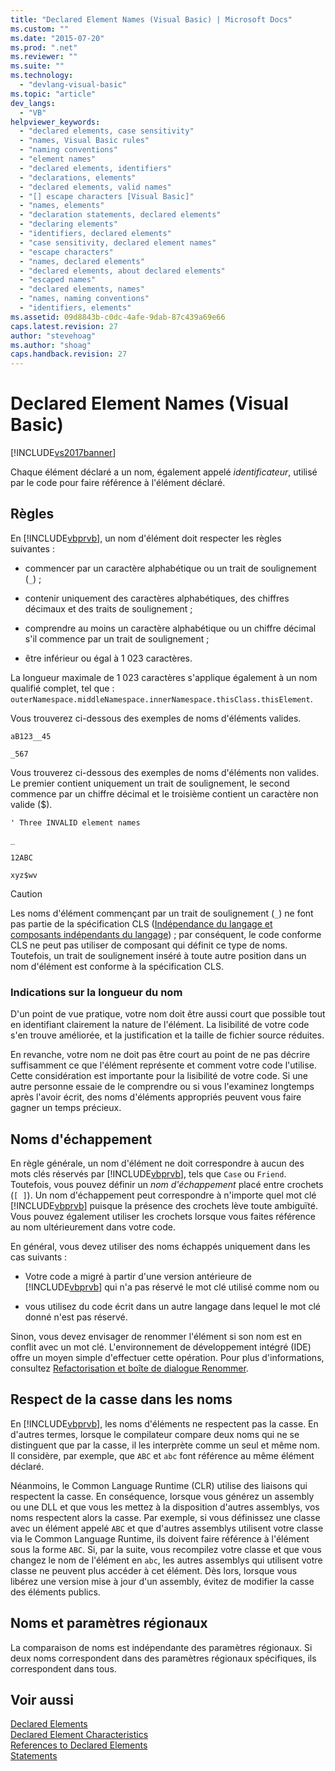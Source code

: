 ```yaml
---
title: "Declared Element Names (Visual Basic) | Microsoft Docs"
ms.custom: ""
ms.date: "2015-07-20"
ms.prod: ".net"
ms.reviewer: ""
ms.suite: ""
ms.technology: 
  - "devlang-visual-basic"
ms.topic: "article"
dev_langs: 
  - "VB"
helpviewer_keywords: 
  - "declared elements, case sensitivity"
  - "names, Visual Basic rules"
  - "naming conventions"
  - "element names"
  - "declared elements, identifiers"
  - "declarations, elements"
  - "declared elements, valid names"
  - "[] escape characters [Visual Basic]"
  - "names, elements"
  - "declaration statements, declared elements"
  - "declaring elements"
  - "identifiers, declared elements"
  - "case sensitivity, declared element names"
  - "escape characters"
  - "names, declared elements"
  - "declared elements, about declared elements"
  - "escaped names"
  - "declared elements, names"
  - "names, naming conventions"
  - "identifiers, elements"
ms.assetid: 09d8843b-c0dc-4afe-9dab-87c439a69e66
caps.latest.revision: 27
author: "stevehoag"
ms.author: "shoag"
caps.handback.revision: 27
---
```

# Declared Element Names (Visual Basic)
[!INCLUDE[vs2017banner](../../../../visual-basic/includes/vs2017banner.md)]

Chaque élément déclaré a un nom, également appelé *identificateur*, utilisé par le code pour faire référence à l'élément déclaré.  
  
## Règles  
 En [!INCLUDE[vbprvb](../../../../csharp/programming-guide/concepts/linq/includes/vbprvb-md.md)], un nom d'élément doit respecter les règles suivantes :  
  
-   commencer par un caractère alphabétique ou un trait de soulignement \(`_`\) ;  
  
-   contenir uniquement des caractères alphabétiques, des chiffres décimaux et des traits de soulignement ;  
  
-   comprendre au moins un caractère alphabétique ou un chiffre décimal s'il commence par un trait de soulignement ;  
  
-   être inférieur ou égal à 1 023 caractères.  
  
 La longueur maximale de 1 023 caractères s'applique également à un nom qualifié complet, tel que : `outerNamespace.middleNamespace.innerNamespace.thisClass.thisElement`.  
  
 Vous trouverez ci\-dessous des exemples de noms d'éléments valides.  
  
 `aB123__45`  
  
 `_567`  
  
 Vous trouverez ci\-dessous des exemples de noms d'éléments non valides.  Le premier contient uniquement un trait de soulignement, le second commence par un chiffre décimal et le troisième contient un caractère non valide \($\).  
  
 `' Three INVALID element names`  
  
 `_`  
  
 `12ABC`  
  
 `xyz$wv`  
  
> [!CAUTION]
>  Les noms d'élément commençant par un trait de soulignement \(`_`\) ne font pas partie de la spécification CLS \([Indépendance du langage et composants indépendants du langage](../Topic/Language%20Independence%20and%20Language-Independent%20Components.md)\) ; par conséquent, le code conforme CLS ne peut pas utiliser de composant qui définit ce type de noms.  Toutefois, un trait de soulignement inséré à toute autre position dans un nom d'élément est conforme à la spécification CLS.  
  
### Indications sur la longueur du nom  
 D'un point de vue pratique, votre nom doit être aussi court que possible tout en identifiant clairement la nature de l'élément.  La lisibilité de votre code s'en trouve améliorée, et la justification et la taille de fichier source réduites.  
  
 En revanche, votre nom ne doit pas être court au point de ne pas décrire suffisamment ce que l'élément représente et comment votre code l'utilise.  Cette considération est importante pour la lisibilité de votre code.  Si une autre personne essaie de le comprendre ou si vous l'examinez longtemps après l'avoir écrit, des noms d'éléments appropriés peuvent vous faire gagner un temps précieux.  
  
## Noms d'échappement  
 En règle générale, un nom d'élément ne doit correspondre à aucun des mots clés réservés par [!INCLUDE[vbprvb](../../../../csharp/programming-guide/concepts/linq/includes/vbprvb-md.md)], tels que `Case` ou `Friend`.  Toutefois, vous pouvez définir un *nom d'échappement* placé entre crochets \(`[ ]`\).  Un nom d'échappement peut correspondre à n'importe quel mot clé [!INCLUDE[vbprvb](../../../../csharp/programming-guide/concepts/linq/includes/vbprvb-md.md)] puisque la présence des crochets lève toute ambiguïté.  Vous pouvez également utiliser les crochets lorsque vous faites référence au nom ultérieurement dans votre code.  
  
 En général, vous devez utiliser des noms échappés uniquement dans les cas suivants :  
  
-   Votre code a migré à partir d'une version antérieure de [!INCLUDE[vbprvb](../../../../csharp/programming-guide/concepts/linq/includes/vbprvb-md.md)] qui n'a pas réservé le mot clé utilisé comme nom ou  
  
-   vous utilisez du code écrit dans un autre langage dans lequel le mot clé donné n'est pas réservé.  
  
 Sinon, vous devez envisager de renommer l'élément si son nom est en conflit avec un mot clé.  L'environnement de développement intégré \(IDE\) offre un moyen simple d'effectuer cette opération.  Pour plus d'informations, consultez [Refactorisation et boîte de dialogue Renommer](../../../../visual-basic/developing-apps/using-ide/refactoring-and-rename-dialog-box.md).  
  
## Respect de la casse dans les noms  
 En [!INCLUDE[vbprvb](../../../../csharp/programming-guide/concepts/linq/includes/vbprvb-md.md)], les noms d'éléments ne respectent pas la casse.  En d'autres termes, lorsque le compilateur compare deux noms qui ne se distinguent que par la casse, il les interprète comme un seul et même nom.  Il considère, par exemple, que `ABC` et `abc` font référence au même élément déclaré.  
  
 Néanmoins, le Common Language Runtime \(CLR\) utilise des liaisons qui respectent la casse.  En conséquence, lorsque vous générez un assembly ou une DLL et que vous les mettez à la disposition d'autres assemblys, vos noms respectent alors la casse.  Par exemple, si vous définissez une classe avec un élément appelé `ABC` et que d'autres assemblys utilisent votre classe via le Common Language Runtime, ils doivent faire référence à l'élément sous la forme `ABC`.  Si, par la suite, vous recompilez votre classe et que vous changez le nom de l'élément en `abc`, les autres assemblys qui utilisent votre classe ne peuvent plus accéder à cet élément.  Dès lors, lorsque vous libérez une version mise à jour d'un assembly, évitez de modifier la casse des éléments publics.  
  
## Noms et paramètres régionaux  
 La comparaison de noms est indépendante des paramètres régionaux.  Si deux noms correspondent dans des paramètres régionaux spécifiques, ils correspondent dans tous.  
  
## Voir aussi  
 [Declared Elements](../../../../visual-basic/programming-guide/language-features/declared-elements/index.md)   
 [Declared Element Characteristics](../../../../visual-basic/programming-guide/language-features/declared-elements/declared-element-characteristics.md)   
 [References to Declared Elements](../../../../visual-basic/programming-guide/language-features/declared-elements/references-to-declared-elements.md)   
 [Statements](../../../../visual-basic/language-reference/statements/index.md)